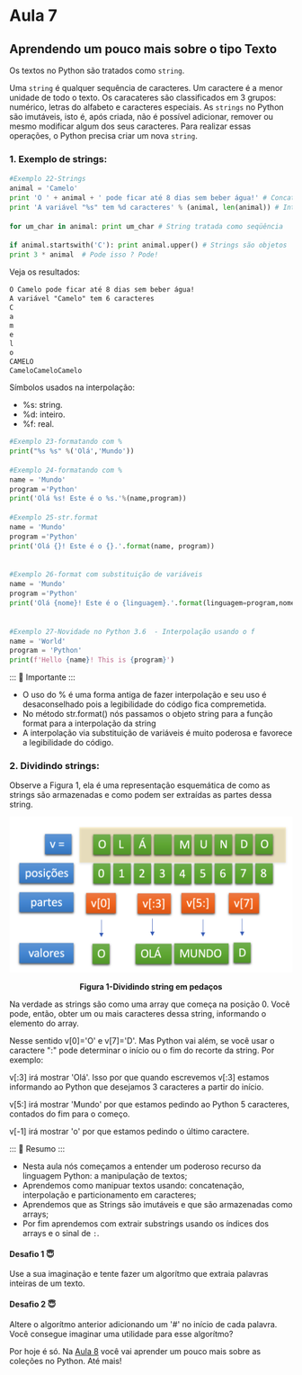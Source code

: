 # Aula 7

## Aprendendo um pouco mais sobre o tipo Texto

Os textos no Python são tratados como `string`.

Uma `string` é qualquer sequência de caracteres. Um caractere é a menor unidade de todo o texto. Os caracateres são classificados em 3 grupos: numérico, letras do alfabeto e caracteres especiais.
As `strings` no Python são imutáveis, isto é, após criada,  não é possível adicionar, remover ou mesmo modificar algum dos seus caracteres. Para realizar essas operações, o Python precisa criar um nova `string`.

### 1. Exemplo de strings:

```python
#Exemplo 22-Strings
animal = 'Camelo'
print 'O ' + animal + ' pode ficar até 8 dias sem beber água!' # Concatenação
print 'A variável "%s" tem %d caracteres' % (animal, len(animal)) # Interpolação

for um_char in animal: print um_char # String tratada como seqüência

if animal.startswith('C'): print animal.upper() # Strings são objetos
print 3 * animal  # Pode isso ? Pode!

```
Veja os resultados:

```
O Camelo pode ficar até 8 dias sem beber água!
A variável "Camelo" tem 6 caracteres
C
a
m
e
l
o
CAMELO
CameloCameloCamelo
```


Símbolos usados na interpolação:
- %s: string.
- %d: inteiro.
- %f: real.

```python
#Exemplo 23-formatando com %
print("%s %s" %('Olá','Mundo'))

#Exemplo 24-formatando com % 
name = 'Mundo'
program ='Python'
print('Olá %s! Este é o %s.'%(name,program))

#Exemplo 25-str.format
name = 'Mundo' 
program ='Python'
print('Olá {}! Este é o {}.'.format(name, program))


#Exemplo 26-format com substituição de variáveis
name = 'Mundo' 
program ='Python'
print('Olá {nome}! Este é o {linguagem}.'.format(linguagem=program,nome=name))


#Exemplo 27-Novidade no Python 3.6  - Interpolação usando o f
name = 'World'
program = 'Python'
print(f'Hello {name}! This is {program}')

```

::: :pushpin: Importante :::

- O uso do % é uma forma antiga de fazer  interpolação e seu uso é desaconselhado pois a legibilidade do código fica compremetida.
- No método str.format() nós passamos o objeto string para a função format para a interpolação da string
- A interpolação via substituição de variáveis é muito poderosa e favorece a legibilidade do código.

### 2. Dividindo strings:

Observe a Figura 1, ela é uma representação esquemática de como as strings são armazenadas e como podem ser extraídas as partes dessa string.

<p align="center">
  <img src="imagens/Substrings.png" alt="Dividindo string em pedaços">
</p>
<p align="center">
   <strong>Figura 1-Dividindo string em pedaços</strong> 
</p>

Na verdade as strings são como uma array que começa na posição 0.
Você pode, então, obter um ou mais caracteres dessa string, informando o elemento do array.

Nesse sentido v[0]='O' e v[7]='D'.
Mas Python vai além, se você usar o caractere ":" pode determinar o início ou o fim do recorte da string. Por exemplo:

v[:3] irá mostrar 'Olá'. Isso por que quando escrevemos v[:3] estamos informando ao Python que desejamos 3 caracteres a partir do início. 

v[5:] irá mostrar 'Mundo' por que estamos pedindo ao Python 5 caracteres, contados do fim para o começo.

v[-1] irá mostrar 'o' por que estamos pedindo o último caractere.

::: :pushpin: Resumo :::

- Nesta aula nós começamos a entender um poderoso recurso da linguagem Python: a manipulação de textos;
- Aprendemos como manipuar textos usando: concatenação, interpolação e particionamento em caracteres;
- Aprendemos que as Strings são imutáveis e que são armazenadas como arrays;
- Por fim aprendemos com extrair substrings usando os índices dos arrays e o sinal de `:`.


#### Desafio 1 :innocent:
Use a sua imaginação e tente fazer um algorítmo que extraia palavras inteiras de um texto.

#### Desafio 2 :innocent:
Altere o algorítmo anterior adicionando um '#' no início de cada palavra. Você consegue imaginar uma utilidade para esse algorítmo?

Por hoje é só. Na [Aula 8](Aula8.md) você vai aprender um pouco mais sobre as coleções no Python. Até mais!

